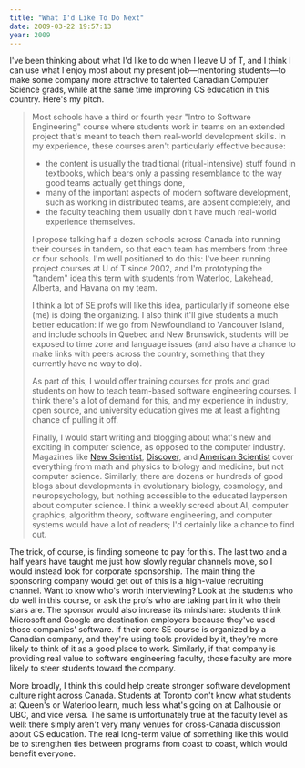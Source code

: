 ```yaml
---
title: "What I'd Like To Do Next"
date: 2009-03-22 19:57:13
year: 2009
---
```

I've been thinking about what I'd like to do when I leave U of T, and I think I can use what I enjoy most about my present job—mentoring students—to make some company more attractive to talented Canadian Computer Science grads, while at the same time improving CS education in this country.  Here's my pitch.
<blockquote>

Most schools have a third or fourth year "Intro to Software Engineering" course where students work in teams on an extended project that's meant to teach them real-world development skills.  In my experience, these courses aren't particularly effective because:
<ul>
  <li>the content is usually the traditional (ritual-intensive) stuff found in textbooks, which bears only a passing resemblance to the way good teams actually get things done,</li>
  <li>many of the important aspects of modern software development, such as working in distributed teams, are absent completely, and</li>
  <li>the faculty teaching them usually don't have much real-world experience themselves.</li>
</ul>
I propose talking half a dozen schools across Canada into running their courses in tandem, so that each team has members from three or four schools.  I'm well positioned to do this: I've been running project courses at U of T since 2002, and I'm prototyping the "tandem" idea this term with students from Waterloo, Lakehead, Alberta, and Havana on my team.

I think a lot of SE profs will like this idea, particularly if someone else (me) is doing the organizing.  I also think it'll give students a much better education: if we go from Newfoundland to Vancouver Island, and include schools in Quebec and New Brunswick, students will be exposed to time zone and language issues (and also have a chance to make links with peers across the country, something that they currently have no way to do).

As part of this, I would offer training courses for profs and grad students on how to teach team-based software engineering courses.  I think there's a lot of demand for this, and my experience in industry, open source, and university education gives me at least a fighting chance of pulling it off.

Finally, I would start writing and blogging about what's new and exciting in computer science, as opposed to the computer industry.  Magazines like <a href="http://www.newscientist.com">New Scientist</a>, <a href="http://discovermagazine.com">Discover</a>, and <a href="http://www.americanscientist.org">American Scientist</a> cover everything from math and physics to biology and medicine, but not computer science.  Similarly, there are dozens or hundreds of good blogs about developments in evolutionary biology, cosmology, and neuropsychology, but nothing accessible to the educated layperson about computer science.  I think a weekly screed about AI, computer graphics, algorithm theory, software engineering, and computer systems would have a lot of readers; I'd certainly like a chance to find out.

</blockquote>
The trick, of course, is finding someone to pay for this.  The last two and a half years have taught me just how slowly regular channels move, so I would instead look for corporate sponsorship.  The main thing the sponsoring company would get out of this is a high-value recruiting channel.  Want to know who's worth interviewing?  Look at the students who do well in this course, or ask the profs who are taking part in it who their stars are.  The sponsor would also increase its mindshare: students think Microsoft and Google are destination employers because they've used those companies' software.  If their core SE course is organized by a Canadian company, and they're using tools provided by it, they're more likely to think of it as a good place to work. Similarly, if that company is providing real value to software engineering faculty, those faculty are more likely to steer students toward the company.

More broadly, I think this could help create stronger software development culture right across Canada.  Students at Toronto don't know what students at Queen's or Waterloo learn, much less what's going on at Dalhousie or UBC, and vice versa.  The same is unfortunately true at the faculty level as well: there simply aren't very many venues for cross-Canada discussion about CS education.  The real long-term value of something like this would be to strengthen ties between programs from coast to coast, which would benefit everyone.
